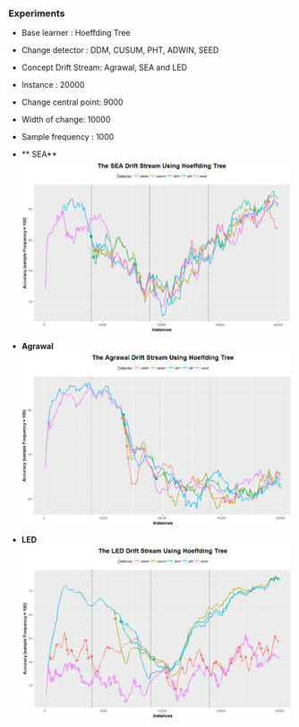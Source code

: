 ### Experiments

* Base learner : Hoeffding Tree
* Change detector : DDM, CUSUM, PHT, ADWIN, SEED
* Concept Drift Stream: Agrawal, SEA and LED
* Instance : 20000
* Change central point: 9000
* Width of change: 10000
* Sample frequency : 1000

* ** SEA**
![](/assets/ch2/sea.PNG)

* **Agrawal**
![](/assets/ch2/agrawal.PNG)

* **LED**
![](/assets/ch2/led.PNG)
